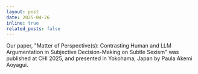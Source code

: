 ```yaml
---
layout: post
date: 2025-04-26
inline: true
related_posts: false
---
```


Our paper, "Matter of Perspective(s): Contrasting Human and LLM Argumentation in Subjective Decision-Making on Subtle Sexism" was published at CHI 2025, and presented in Yokohama, Japan by Paula Akemi Aoyagui.

